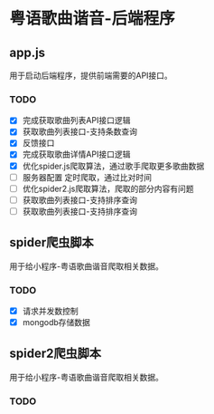 # 粤语歌曲谐音-后端程序

## app.js

用于启动后端程序，提供前端需要的API接口。

### TODO
- [x] 完成获取歌曲列表API接口逻辑
- [x] 获取歌曲列表接口-支持条数查询
- [x] 反馈接口
- [x] 完成获取歌曲详情API接口逻辑
- [x] 优化spider.js爬取算法，通过歌手爬取更多歌曲数据
- [ ] 服务器配置 定时爬取，通过比对时间
- [ ] 优化spider2.js爬取算法，爬取的部分内容有问题
- [ ] 获取歌曲列表接口-支持排序查询
- [ ] 获取歌曲列表接口-支持排序查询
<!-- - [ ] 增加通用错误提示模块 -->

## spider爬虫脚本

用于给小程序-粤语歌曲谐音爬取相关数据。

### TODO

- [x] 请求并发数控制
- [x] mongodb存储数据

## spider2爬虫脚本

用于给小程序-粤语歌曲谐音爬取相关数据。

### TODO

